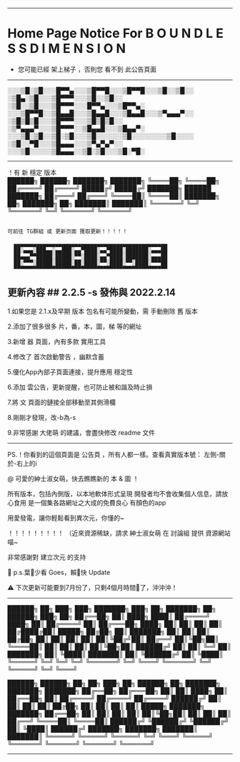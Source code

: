 ----------------------------------------------------------------------------------------------------------
                                                                                                                       
 # Home Page Notice For B O U N D L E S S   D I M E N S I O N

 - 您可能已經 架上梯子 ，否則您 看不到 此公告頁面

----------------------------------------------------------------------------------------------------------

 ░░░▒█░▒█░░░█▀▀▄░░░▒█▀▀█░░░▒█▀▀█░░░▒█░░▒█░░ ░▒█▄░▒█░░░▒█▀▀▀░░░▒█░░▒█░░ ░▒█░░▒█░░░▒█▀▀▀░░░█▀▀▄░░░▒█▀▀▄░
 ░░░▒█▀▀█░░▒█▄▄█░░░▒█▄▄█░░░▒█▄▄█░░░▒▀▄▄▄▀░░ ░▒█▒█▒█░░░▒█▀▀▀░░░▒█▒█▒█░░ ░▒▀▄▄▄▀░░░▒█▀▀▀░░▒█▄▄█░░░▒█▄▄▀░
 ░░░▒█░▒█░░▒█░▒█░░░▒█░░░░░░▒█░░░░░░░░▒█░░░░ ░▒█░░▀█░░░▒█▄▄▄░░░▒▀▄▀▄▀░░ ░░░▒█░░░░░▒█▄▄▄░░▒█░▒█░░░▒█░▀█░

----------------------------------------------------------------------------------------------------------

   ！有 新 穩定 版本  
                      ██████╗     ██████╗        ███████╗                ███████╗
                      ╚════██╗    ╚════██╗     ██╔════╝                 ██╔════╝
                       █████╔╝     █████╔╝      ███████╗     ██████     ███████╗
                      ██╔═══╝     ██╔═══╝        ╚════██║                 ╚════██║
                     ███████╗ ██╗ ███████╗ ██╗ ███████║                ███████║
                     ╚══════╝ ╚═╝ ╚══════╝ ╚═╝ ╚══════╝                ╚══════╝

                                                                          可前往 TG群組 或 更新页面 獲取更新！！！！！

      ▄▄▄▄▄▄▄▄▄▄▄▄▄▄▄▄▄▄▄▄▄▄▄▄▄▄▄▄▄▄▄▄▄▄▄▄▄▄▄▄▄▄▄▄▄▄▄▄
      ██░▄▄▄░███▄▄░▄▄███░▄▄▀████░▄▄▀████░███████░▄▄▄██
      ██▄▄▄▀▀█████░█████░▀▀░████░▄▄▀████░███████░▄▄▄██
      ██░▀▀▀░█████░█████░██░████░▀▀░████░▀▀░████░▀▀▀██
      ▀▀▀▀▀▀▀▀▀▀▀▀▀▀▀▀▀▀▀▀▀▀▀▀▀▀▀▀▀▀▀▀▀▀▀▀▀▀▀▀▀▀▀▀▀▀▀▀


 ## 更新內容 ##   2.2.5 -s 發佈與 2022.2.14

1.如果您是 2.1.x及早期 版本 包名有可能所變動，需 手動刪除 舊 版本

2.添加了很多很多 片，番，本，圖，梯 等的網址

3.新增 器 頁面，內有多款 實用工具

4.修改了 首次啟動警告 ，幽默含蓄

5.優化App內部子頁面連接，提升應用 穩定性

6.添加 雲公告，更新提醒，也可防止被和諧及時止損

7.將 文 頁面的鏈接全部移動至其側滑欄

8.剛剛才發現，改-b為-s

9.非常感謝 大佬萌 的建議，會盡快修改 readme 文件

----------------------------------------------------------------------------------------------------------

 PS.！你看到的這個頁面是 公告頁 ，所有人都一樣。查看真實版本號： 左側-關於-右上的i

 @ 可愛的紳士淑女萌，快去瞧瞧新的 本 & 圖 ！

所有版本，包括內側版，以本地軟体形式呈現
開發者均不會收集個人信息，請放心食用
是一個集各路網址之大成的免費良心 有顏色的app

 用愛發電，讓你輕鬆看到異次元，你懂的~

 ！！！！！！！！！ （近來資源稀缺，請求 紳士淑女萌 在 討論組 提供 資源網站 喵~

非常感謝對 建立次元 的支持

 🐶 p.s.葉🐶少看 Goes，賴🐶快 Update

 ⚠ 下次更新可能要到7月份了，只剩4個月時間🐶了，沖沖沖！

----------------------------------------------------------------------------------------------------------

  ██████╗     ██╗    ███╗   ███╗     ███████╗    ███╗   ██╗    ███████╗    ██╗     ██████╗     ███╗    ██╗
  ██╔══██╗    ██║    ████╗ ████║    ██╔════╝    ████╗   ██║    ██╔════╝   ██║    ██╔═══██╗    ████╗   ██║
  ██║   ██║   ██║    ██╔████╔██║    █████╗      ██╔██╗  ██║    ███████╗   ██║    ██║    ██║    ██╔██╗ ██║
  ██║   ██║   ██║    ██║╚██╔╝██║    ██╔══╝      ██║╚██╗██║    ╚════██║    ██║    ██║    ██║    ██║╚██╗██║
  ██████╔╝    ██║    ██║ ╚═╝ ██║    ███████╗    ██║ ╚████║    ███████║    ██║    ╚██████╔╝    ██║ ╚████║
  ╚═════╝     ╚═╝    ╚═╝     ╚═╝    ╚══════╝    ╚═╝  ╚═══╝    ╚══════╝    ╚═╝     ╚═════╝     ╚═╝  ╚═══╝


  ██████╗       ██████╗     ██╗   ██╗    ███╗   ██╗    ██████╗     ██╗         ███████╗     ███████╗    ███████╗
  ██╔══██╗    ██╔═══██╗    ██║    ██║   ████╗   ██║   ██╔══██╗    ██║         ██╔════╝    ██╔════╝    ██╔════╝
  ██████╔╝    ██║    ██║    ██║   ██║    ██╔██╗ ██║   ██║   ██║    ██║         █████╗       ███████╗    ███████╗
  ██╔══██╗    ██║    ██║    ██║   ██║    ██║╚██╗██║   ██║   ██║    ██║         ██╔══╝       ╚════██║    ╚════██║
  ██████╔╝    ╚██████╔╝    ╚██████╔╝    ██║ ╚████║    ██████╔╝    ███████╗   ███████╗    ███████║    ███████║
  ╚═════╝      ╚═════╝      ╚═════╝     ╚═╝  ╚═══╝    ╚═════╝     ╚══════╝   ╚══════╝    ╚══════╝    ╚══════╝

----------------------------------------------------------------------------------------------------------
